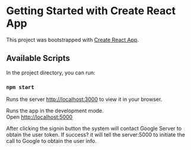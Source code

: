 # Getting Started with Create React App

This project was bootstrapped with [Create React App](https://github.com/facebook/create-react-app).

## Available Scripts

In the project directory, you can run:

### `npm start`


Runs the server
[http://localhost:3000](http://localhost:3000) to view it in your browser.

Runs the app in the development mode.\
Open [http://localhost:5000](http://localhost:5000) 

After clicking the signin button the system will contact Google Server to obtain the user token.
If success? it will tell the server:5000 to initiate the call to Google to obtain the user info.